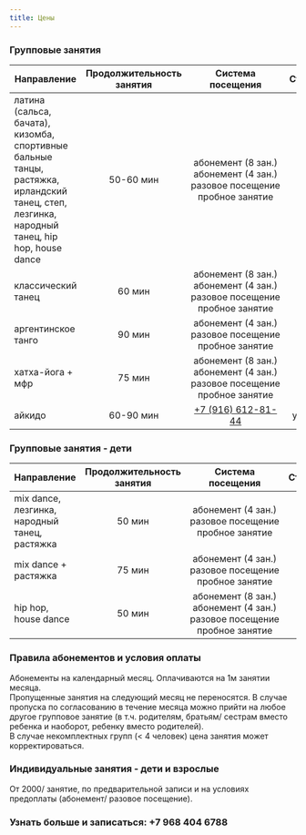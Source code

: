 ```yaml
---
title: Цены
---
```


### Групповые занятия

| Направление                                                                              | Продолжительность занятия |                          Система посещения                          |        Стоимость         |
| ---------------------------------------------------------------------------------------- | :-----------------------: | :-----------------------------------------------------------------: | :----------------------: |
| латина (сальса, бачата), кизомба, <br>спортивные бальные танцы, растяжка, <br>ирландский танец, степ, лезгинка,<br> народный танец, hip hop, house dance|       50-60 мин          | <nobr>абонемент (8 зан.)<br>абонемент (4 зан.)<br>разовое посещение<br>пробное занятие | 5800₽<br>4000₽<br>1200₽<br>600₽   |
| классический танец                                           |        60 мин            | <nobr>абонемент (8 зан.)<br>абонемент (4 зан.)<br>разовое посещение<br>пробное занятие | 8000₽<br>4800₽<br>1600₽<br>800₽  |
| аргентинское танго                                           |        90 мин            | <nobr>абонемент (4 зан.)<br>разовое посещение<br>пробное занятие                       | 4800₽<br>1800₽<br>800₽  |
| хатха-йога + мфр                                             |        75 мин            | <nobr>абонемент (8 зан.)<br>абонемент (4 зан.)<br>разовое посещение<br>пробное занятие | 5800₽<br>4000₽<br>1200₽<br>600₽   |
| айкидо                                                       |       60-90 мин          |   [+7 (916) 612-81-44](tel://+79166128144)               |        уточняйте         |
  
  
  
### Групповые занятия - дети

| Направление                                                                              | Продолжительность занятия |                          Система посещения                          |        Стоимость         |
| ---------------------------------------------------------------------------------------- | :-----------------------: | :-----------------------------------------------------------------: | :----------------------: |
| mix dance, лезгинка, народный танец,<br> растяжка|       50 мин          | <nobr>абонемент (4 зан.)<br>разовое посещение<br>пробное занятие | 3400₽<br>1200₽<br>600₽   |
| mix dance + растяжка                                           |        75 мин            | <nobr>абонемент (4 зан.)<br>разовое посещение<br>пробное занятие | 4400₽<br>1600₽<br>800₽  |
| hip hop, house dance                                           |        50 мин            | <nobr>абонемент (8 зан.)<br>абонемент (4 зан.)<br>разовое посещение<br>пробное занятие                       | 5800₽<br>3400₽<br>1200₽<br>600₽  |


 
### Правила абонементов и условия оплаты

Абонементы на календарный месяц. Оплачиваются на 1м занятии месяца.<br>
Пропущенные занятия на следующий месяц не переносятся. В случае пропуска по согласованию в течение месяца можно прийти на любое другое групповое занятие (в т.ч. родителям, братьям/ сестрам вместо ребенка и наоборот, ребенку вместо родителей).<br>
В случае некомплектных групп (< 4 человек) цена занятия может корректироваться.<br>

  
### Индивидуальные занятия - дети и взрослые

От 2000/ занятие, по предварительной записи и на условиях предоплаты (абонемент/ разовое посещение). 


### Узнать больше и записаться: +7 968 404 6788
